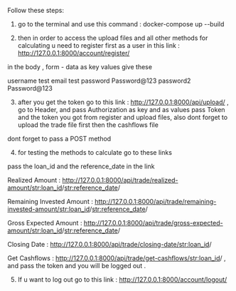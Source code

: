 Follow these steps:

1. go to the terminal and use this command : docker-compose up --build

2. then in order to access the upload files and all other methods for calculating u need to register first as a user in
   this link : http://127.0.0.1:8000/account/register/

in the body , form - data as key values give these

username test
email test
password Password@123
password2 Password@123

3. after you get the token go to this link : http://127.0.0.1:8000/api/upload/ , go to Header,
   and pass Authorization as key and as values pass Token and the token you got from register and upload files,
   also dont forget to upload the trade file first then the cashflows file

dont forget to pass a POST method

4. for testing the methods to calculate go to these links

pass the loan_id and the reference_date in the link

Realized Amount : http://127.0.0.1:8000/api/trade/realized-amount/<str:loan_id>/<str:reference_date>/

Remaining Invested Amount : http://127.0.0.1:8000/api/trade/remaining-invested-amount/<str:loan_id>/<str:reference_date>/

Gross Expected Amount : http://127.0.0.1:8000/api/trade/gross-expected-amount/<str:loan_id>/<str:reference_date>/

Closing Date : http://127.0.0.1:8000/api/trade/closing-date/<str:loan_id>/

Get Cashflows : http://127.0.0.1:8000/api/trade/get-cashflows/<str:loan_id>/ , and pass the token and you will be logged out .

5. If u want to log out go to this link : http://127.0.0.1:8000/account/logout/
